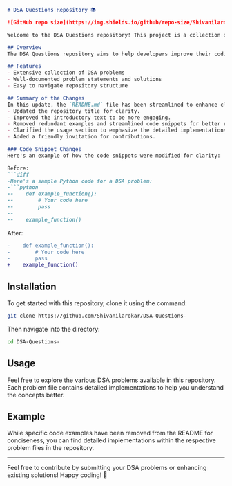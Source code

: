 ```markdown
# DSA Questions Repository 📚

![GitHub repo size](https://img.shields.io/github/repo-size/Shivanilarokar/DSA-Questions-) ![GitHub contributors](https://img.shields.io/github/contributors/Shivanilarokar/DSA-Questions-) ![GitHub stars](https://img.shields.io/github/stars/Shivanilarokar/DSA-Questions-?style=social)

Welcome to the DSA Questions repository! This project is a collection of Data Structures and Algorithms (DSA) problems aimed at helping developers enhance their coding skills and prepare for technical interviews.

## Overview
The DSA Questions repository aims to help developers improve their coding skills and understanding of fundamental concepts through a comprehensive collection of DSA problems.

## Features
- Extensive collection of DSA problems
- Well-documented problem statements and solutions
- Easy to navigate repository structure

## Summary of the Changes
In this update, the `README.md` file has been streamlined to enhance clarity and conciseness. The following changes were made:
- Updated the repository title for clarity.
- Improved the introductory text to be more engaging.
- Removed redundant examples and streamlined code snippets for better readability.
- Clarified the usage section to emphasize the detailed implementations in individual problem files.
- Added a friendly invitation for contributions.

### Code Snippet Changes
Here's an example of how the code snippets were modified for clarity:

Before:
```diff
-Here's a sample Python code for a DSA problem:
-```python
--    def example_function():
--        # Your code here
--        pass
--    
--    example_function()
```

After:
```diff
-    def example_function():
-        # Your code here
-        pass
+    example_function()
```

## Installation
To get started with this repository, clone it using the command:
```bash
git clone https://github.com/Shivanilarokar/DSA-Questions-
```
Then navigate into the directory:
```bash
cd DSA-Questions-
```

## Usage
Feel free to explore the various DSA problems available in this repository. Each problem file contains detailed implementations to help you understand the concepts better.

## Example
While specific code examples have been removed from the README for conciseness, you can find detailed implementations within the respective problem files in the repository.

---

Feel free to contribute by submitting your DSA problems or enhancing existing solutions! Happy coding! 🚀
```